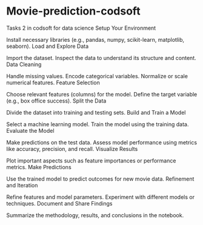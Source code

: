 # Movie-prediction-codsoft
Tasks 2 in codsoft for data science
Setup Your Environment

Install necessary libraries (e.g., pandas, numpy, scikit-learn, matplotlib, seaborn).
Load and Explore Data

Import the dataset.
Inspect the data to understand its structure and content.
Data Cleaning

Handle missing values.
Encode categorical variables.
Normalize or scale numerical features.
Feature Selection

Choose relevant features (columns) for the model.
Define the target variable (e.g., box office success).
Split the Data

Divide the dataset into training and testing sets.
Build and Train a Model

Select a machine learning model.
Train the model using the training data.
Evaluate the Model

Make predictions on the test data.
Assess model performance using metrics like accuracy, precision, and recall.
Visualize Results

Plot important aspects such as feature importances or performance metrics.
Make Predictions

Use the trained model to predict outcomes for new movie data.
Refinement and Iteration

Refine features and model parameters.
Experiment with different models or techniques.
Document and Share Findings

Summarize the methodology, results, and conclusions in the notebook.


